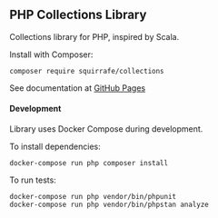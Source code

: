 ## PHP Collections Library

Collections library for PHP, inspired by Scala.

Install with Composer:

```shell
composer require squirrafe/collections
```

See documentation at [GitHub Pages](https://squirrafe.github.io/PhpCollections/)

#### Development

Library uses Docker Compose during development.

To install dependencies:
```shell
docker-compose run php composer install
```

To run tests:

```shell
docker-compose run php vendor/bin/phpunit
docker-compose run php vendor/bin/phpstan analyze
```
